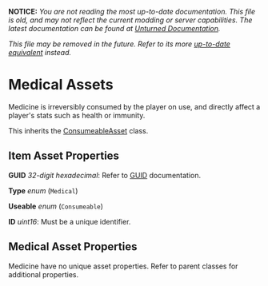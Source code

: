 **NOTICE:** *You are not reading the most up-to-date documentation. This file is old, and may not reflect the current modding or server capabilities. The latest documentation can be found at [Unturned Documentation](https://docs.smartlydressedgames.com/).*

*This file may be removed in the future. Refer to its more [up-to-date equivalent](https://docs.smartlydressedgames.com/en/stable/assets/item-asset/medical-asset.html) instead.*

Medical Assets
==============

Medicine is irreversibly consumed by the player on use, and directly affect a player's stats such as health or immunity.

This inherits the [ConsumeableAsset](/ItemAsset/ConsumeableAsset.md) class.

Item Asset Properties
---------------------

**GUID** *32-digit hexadecimal*: Refer to [GUID](/GUID.md) documentation.

**Type** *enum* (`Medical`)

**Useable** *enum* (`Consumeable`)

**ID** *uint16*: Must be a unique identifier.

Medical Asset Properties
------------------------

Medicine have no unique asset properties. Refer to parent classes for additional properties.
